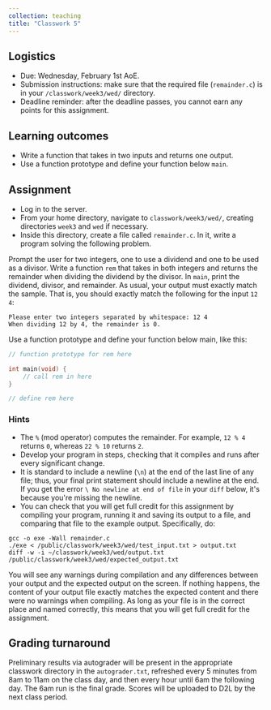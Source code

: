 ```yaml
---
collection: teaching
title: "Classwork 5"
---
```


## Logistics
* Due: Wednesday, February 1st AoE.
* Submission instructions: make sure that the required file (`remainder.c`) is in your
	`/classwork/week3/wed/` directory.
* Deadline reminder: after the deadline passes, you cannot earn any points for
	this assignment.

## Learning outcomes
* Write a function that takes in two inputs and returns one output.
* Use a function prototype and define your function below `main`.

## Assignment

* Log in to the server.
* From your home directory, navigate to `classwork/week3/wed/`, creating directories `week3` and `wed` if necessary.
* Inside this directory, create a file called `remainder.c`. In it, write a
	program solving the following problem.

Prompt the user for two integers, one to use a dividend and one to be used as a
divisor. Write a function `rem` that takes in both integers and returns the
remainder when dividing the dividend by the divisor. In `main`, print the
dividend, divisor, and remainder. As usual, your output must exactly match the
sample. That is, you should exactly match the following for the input `12 4`:

```
Please enter two integers separated by whitespace: 12 4
When dividing 12 by 4, the remainder is 0.
```

Use a function prototype and define your function below main, like this:

```c
// function prototype for rem here

int main(void) {
	// call rem in here
}

// define rem here
```

### Hints
* The `%` (mod operator) computes the remainder. For example, `12 % 4` returns
	`0`, whereas `22 % 10` returns `2`.
* Develop your program in steps, checking that it compiles and runs after every
	significant change.
* It is standard to include a newline (`\n`) at the end of the last line of any
	file; thus, your final print statement should include a newline at the end.
	If you get the error `\ No newline at end of file` in your `diff` below,
	it's because you're missing the newline.
* You can check that you will get full credit for this assignment by compiling
	your program, running it and saving its output to a file, and comparing
	that file to the example output. Specifically, do:
```
gcc -o exe -Wall remainder.c
./exe < /public/classwork/week3/wed/test_input.txt > output.txt
diff -w -i ~/classwork/week3/wed/output.txt /public/classwork/week3/wed/expected_output.txt
```
You will see any warnings during compilation and any differences between your output and the expected output on the
screen. If nothing happens, the content of your output file exactly matches the
expected content and there were no warnings when compiling. As long as your file is in the correct place and named
correctly, this means that you will get full credit for the assignment.

## Grading turnaround
Preliminary results via autograder will be present in the appropriate classwork
directory in the `autograder.txt`, refreshed every 5 minutes from 8am to 11am
on the class day, and then
every hour until 6am the following day. The 6am run is the final grade. Scores will be
uploaded to D2L by the next class period.
